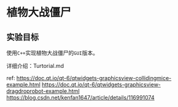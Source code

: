 # 植物大战僵尸

## 实验目标

使用`C++`实现植物大战僵尸的`GUI`版本。

详细介绍：Turtorial.md

ref:
https://doc.qt.io/qt-6/qtwidgets-graphicsview-collidingmice-example.html
https://doc.qt.io/qt-6/qtwidgets-graphicsview-dragdroprobot-example.html
https://blog.csdn.net/kenfan1647/article/details/116991074
